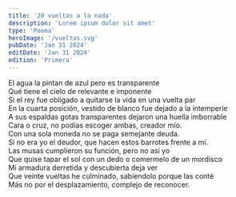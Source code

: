 ```yaml
---
title: '20 vueltas a la nada'
description: 'Lorem ipsum dolor sit amet'
type: 'Poema'
heroImage: '/vueltas.svg'
pubDate: 'Jan 31 2024'
editDate: 'Jan 31 2024'
edition: 'Primera'
---
```


El agua la pintan de azul pero es transparente<br>
Qué tiene el cielo de relevante e imponente<br>
Si el rey fue obligado a quitarse la vida en una vuelta par<br>
En la cuarta posición, vestido de blanco fue dejado a la intemperie<br>
A sus espaldas gotas transparentes dejaron una huella imborrable<br>
Cara o cruz, no podías escoger ambas, creador mío.<br>
Con una sola moneda no se paga semejante deuda.<br>
Si no era yo el deudor, que hacen estos barrotes frente a mí.<br>
Las musas cumplieron su función, pero no así yo<br>
Que quise tapar el sol con un dedo o comermelo de un mordisco<br>
Mi armadura derretida y descubierta deja ver<br>
Que veinte vueltas he culminado, sabiendolo porque las conté<br>
Más no por el desplazamiento, complejo de reconocer.
